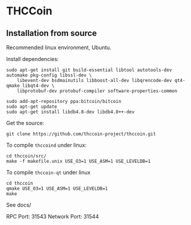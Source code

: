 THCCoin
========

Installation from source
------------------------

Recommended linux environment, Ubuntu.

Install dependencies:

    sudo apt-get install git build-essential libtool autotools-dev automake pkg-config libssl-dev \
        libevent-dev bsdmainutils libboost-all-dev libqrencode-dev qt4-qmake libqt4-dev \
        libprotobuf-dev protobuf-compiler software-properties-common
     
    sudo add-apt-repository ppa:bitcoin/bitcoin
    sudo apt-get update
    sudo apt-get install libdb4.8-dev libdb4.8++-dev

Get the source:

    git clone https://github.com/thccoin-project/thccoin.git

To compile `thccoind` under linux:

    cd thccoin/src/
    make -f makefile.unix USE_O3=1 USE_ASM=1 USE_LEVELDB=1

To compile `thccoin-qt` under linux

    cd thccoin
    qmake USE_O3=1 USE_ASM=1 USE_LEVELDB=1
    make

See docs/

RPC Port: 31543
Network Port: 31544
